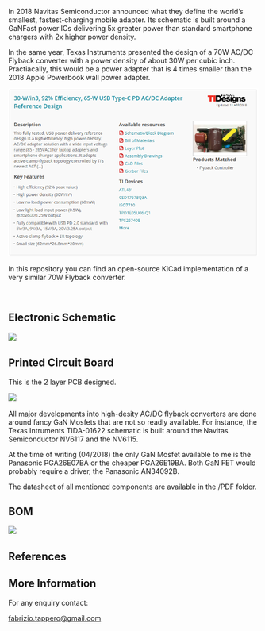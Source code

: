 
In 2018 Navitas Semiconductor announced what they define the world’s smallest, fastest-charging mobile adapter.
Its schematic is built around a GaNFast power ICs delivering 5x greater power than standard smartphone chargers 
with 2x higher power density.

In the same year, Texas Instruments presented the design of a 70W AC/DC Flyback converter with a power density
of about 30W per cubic inch. Practiacally, this would be a power adapter that is 4 times smaller 
than the 2018 Apple Powerbook wall power adapter.

<p align="center">
  <img src="https://github.com/fabriziotappero/flyback-conv/blob/master/PDF/TIDA-01622.png?raw=true" alt=""/>
</p>

In this repository you can find an open-source KiCad implementation of a very similar 70W Flyback converter.	

<p align="center">
  <img src="https://github.com/fabriziotappero/flyback-conv/blob/master/PDF/flyback_conv.jpg?raw=true" alt=""/>
</p>

## Electronic Schematic
![][flyback_conv_sch]

[flyback_conv_sch]: https://github.com/fabriziotappero/flyback-conv/blob/master/IMG/flyback_conv_sch.jpg ""

## Printed Circuit Board
This is the 2 layer PCB designed.

![][flyback_conv_pcb]

[flyback_conv_pcb]: https://github.com/fabriziotappero/flyback-conv/blob/master/IMG
All major developments into high-desity AC/DC flyback converters are done around fancy GaN Mosfets that are 
not so readly available. For instance, the Texas Intruments TIDA-01622 schematic is built around the Navitas 
Semiconductor NV6117 and the NV6115.

At the time of writing (04/2018) the only GaN Mosfet available to me is the Panasonic PGA26E07BA or the cheaper PGA26E19BA.
Both GaN FET would probably require a driver, the Panasonic AN34092B.

The datasheet of all mentioned components are available in the /PDF folder.

## BOM
![][flyback_conv_bom]

[flyback_conv_bom]: https://github.com/fabriziotappero/flyback-conv/blob/master/IMG/flyback_conv_bom.jpg ""

## References

[KiCad EDA Tool]: (http://kicad-pcb.org/)
[APEC 2017 Active Clamp Flyback Converter]: (https://www.navitassemi.com/wp-content/uploads/2015/03/APEC-2017-Active-Clamp-Flyback-3-29-17.pdf)
[Navitas Semiconductor - White papers]: (https://www.navitassemi.com/white-papers-articles/)

## More Information
For any enquiry contact:

fabrizio.tappero@gmail.com
